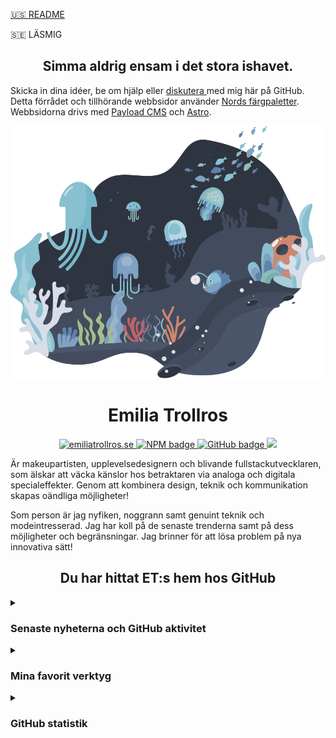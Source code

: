 [:us: README](https://github.com/3m1l1a/3m1l1a/blob/main/README-en.md)

:sweden: LÄSMIG

<h2 align="center">Simma aldrig ensam i det stora ishavet.</h2>
<p>Skicka in dina idéer, be om hjälp eller <a href="https://github.com/3m1l1a/3m1l1a/discussions" alt="förrådets diskussioner">diskutera </a> med mig här på GitHub. Detta förrådet och tillhörande webbsidor använder <a href="https://github.com/arcticicestudio/nord" alt=" Nords färgpaletter">Nords färgpaletter</a>. Webbsidorna drivs med <a href="https://github.com/payloadcms">Payload CMS</a> och <a href="https://github.com/withastro">Astro</a>.</p>

<div align="center" width="33%">

![header](assets/images/3m1l1a-repository-header.svg)
</div>

<!--
Komponenten som representerar gemenskapsdelen på Nord temats landningssida.
Den hanterar tillståndet för den återgivna "Arctic Ocean Fractal" SVG-animationskomponenten som utlöses genom en vägpunkt med bottenförskjutning.

@arcticicestudio [Arctic Ice Studio](https://github.com/arcticicestudio)
@svengreb [Sven Greb](https://github.com/svengreb)

https://github.com/arcticicestudio/nord-docs/blob/main/src/components/organisms/page/landing/SectionCommunity/SectionCommunity.jsx
-->

<h1 align="center">Emilia Trollros</h1>

<p align="center">
<!--
https://img.shields.io/static/v1?label=<LABEL>&message=<MESSAGE>&color=<COLOR>
-->
<p align="center">
  <a href="https://emiliatrollros.se">
  <img src="https://img.shields.io/badge/-emiliatrollros.se-%23000?&color=9cf&style=for-the-badge" alt="emiliatrollros.se"/>
  </a>
  <a href="https://www.npmjs.com/~3m1l1a">
    <img src="https://img.shields.io/static/v1?label=NPM&message=3m1l1a&color=red&style=for-the-badge" alt="NPM badge" />
  </a>
  <a href="https://github.com/3m1l1a?tab=followers">
    <img src="https://img.shields.io/github/followers/3m1l1a?label=F%C3%B6ljare&logo=GitHub&style=for-the-badge&color=orange" alt="GitHub badge" />
  </a>
  <a href="https://github.com/3m1l1a/3m1l1a/blob/main/LICENSE.md">
    <img src="https://img.shields.io/badge/License-MIT-9cf.svg?label=Licens&style=for-the-badge" />
  </a>
  </p>

<p>Är makeupartisten, upplevelsedesignern och blivande
fullstackutvecklaren, som älskar att väcka känslor hos betraktaren via analoga och digitala specialeffekter. Genom att kombinera design, teknik och kommunikation skapas oändliga möjligheter!
</p>

<p>Som person är jag nyfiken, noggrann samt genuint teknik och modeintresserad. Jag har koll på de senaste trenderna samt på dess möjligheter och begränsningar. Jag brinner för att lösa problem på nya innovativa sätt!
</p>

<h2 align="center">Du har hittat ET:s hem hos GitHub</h2>

<details>
  <summary>

  ### Senaste nyheterna och GitHub aktivitet
  <!--
    Implementera i18n i all statistik och översätt till svenska.
  -->
  </summary>

  Vänligen ha tålamod, kodningen av detta avsnitt pågår fortfarande.

<!-- https://github.com/JasonEtco/rss-to-readme -->
<!--START_SECTION:posts-->

<!--END_SECTION:posts-->

<!-- https://github.com/jamesgeorge007/github-activity-readme -->
<!--START_SECTION:activity-->

<!--END_SECTION:activity-->
</details>

<details>
  <summary>

  ### Mina favorit verktyg
  </summary>
  
  <!--
  Märkena är från: https://shields.io
  Listan är inspirerad av: https://github.com/DenverCoder1/custom-icon-badges
  -->

#### Programmerings- och uppmärkningsspråk
  
  <!--
  Exempel:
  Länka ett märke till resultatet av en sökning efter mina GitHub förråd som innehåller specificerat språk:
  `https://github.com/search?q=user%3A3m1l1a+language%3ATypeScript`
  -->

<a href="https://www.gnu.org/software/bash"><img alt="Bash" src="https://img.shields.io/badge/Bash-121011.svg?logo=gnu-bash&logoColor=white"></a>
  <a href="https://en.wikibooks.org/wiki/C_Programming"><img alt="C" src="https://img.shields.io/badge/C-c-blue&logoColor=white"></a>
  <a href="https://developer.mozilla.org/en-US/docs/Web/HTML"><img alt="HTML" src="https://img.shields.io/badge/HTML-E34F26.svg?logo=html5&logoColor=white"></a>
  <a href="https://developer.mozilla.org/en-US/docs/Web/CSS"><img alt="CSS" src="https://img.shields.io/badge/CSS-1572B6.svg?logo=css3&logoColor=white"></a>
  <a href="https://developer.mozilla.org/en-US/docs/Web/SVG"><img alt="SVG+XML" src="https://img.shields.io/badge/SVG%2BXML-e0982c.svg?logo=svg&logoColor=white"></a>
  <a href="https://www.markdownguide.org"><img alt="Markdown" src="https://img.shields.io/badge/Markdown-000000.svg?logo=markdown&logoColor=white"></a>
  <a href="https://docutils.sourceforge.io/rst.html"><img alt="Restructured Text" src="https://img.shields.io/badge/Restructured Text-3a4148.svg?logo=readthedocs&logoColor=white"></a>
  <a href="https://www.typescriptlang.org/"><img alt="TypeScript" src="https://img.shields.io/badge/TypeScript-007ACC.svg?logo=typescript&logoColor=white"></a>
  <a href="https://developer.mozilla.org/en-US/docs/Web/JavaScript"><img alt="JavaScript" src="https://img.shields.io/badge/JavaScript-F7DF1E.svg?logo=javascript&logoColor=black"></a>
  <a href="https://nodejs.org"><img alt="Node.js" src="https://img.shields.io/badge/Node.js-43853D.svg?logo=node.js&logoColor=white"></a>
  <a href="https://www.php.net"><img alt="PHP" src="https://img.shields.io/badge/PHP-777BB4.svg?logo=php&logoColor=white"></a>
  <a href="https://en.wikibooks.org/wiki/Structured_Query_Language"><img alt="SQL" src="https://img.shields.io/badge/SQL-sql-blue?logo=database&logoColor=white"></a>
  <a href="https://www.python.org"><img alt="Python" src="https://img.shields.io/badge/Python-14354C.svg?logo=python&logoColor=white"></a>

  #### Ramverk och bibliotek
  
 <a href="https://reactjs.org"><img alt="React" src="https://img.shields.io/badge/React-20232a.svg?logo=react&logoColor=%2361DAFB"></a>
  <a href="https://expressjs.com"><img alt="Express.js" src="https://img.shields.io/badge/Express.js-404d59.svg?logo=express&logoColor=white"></a>
  <a href="https://www.electronjs.org"><img alt="Electron" src="https://img.shields.io/badge/Electron-20232e.svg?logo=electron&logoColor=white"></a>
  <a href="https://github.com/features/actions"><img alt="GitHub Actions" src="https://img.shields.io/badge/GitHub%20Actions-2671E5.svg?logo=github%20actions&logoColor=white"></a>
  <a href="https://wordpress.org"><img alt="Wordpress" src="https://img.shields.io/badge/Wordpress-21759B?logo=wordpress&logoColor=white"></a>

  #### Databaser och molnvärdar
  
  <a href="https://www.mongodb.com"><img alt="MongoDB" src ="https://img.shields.io/badge/MongoDB-4ea94b.svg?logo=mongodb&logoColor=white"></a>
  <a href="https://pages.github.com"><img alt="GitHub Pages" src="https://img.shields.io/badge/GitHub%20Pages-327FC7.svg?logo=github&logoColor=white"></a>
   <a href="https://www.mysql.com"><img alt="MySQL" src="https://img.shields.io/badge/MySQL-00f.svg?logo=mysql&logoColor=white"></a>
  <a href="https://www.postgresql.org"><img alt="PostgreSQL" src ="https://img.shields.io/badge/PostgreSQL-316192.svg?logo=postgresql&logoColor=white"></a>
  <a href="https://www.sqlite.org/index.html"><img alt="SQLite" src ="https://img.shields.io/badge/SQLite-07405e.svg?logo=sqlite&logoColor=white"></a>

  #### Mjukvara
  <a href="https://git-scm.com"><img alt="Git" src="https://img.shields.io/badge/Git-F05033.svg?logo=git&logoColor=white"></a>
  <a href="https://vscodium.com"><img alt="VSCodium" src="https://img.shields.io/badge/Vscodium-0078d7.svg?logo=vscodium&logoColor=white"></a>
</details>

<details>
  <summary>
  
  ### GitHub statistik
  </summary>

  > *Mest använda språken* är bara ett mått på de språk som min offentliga kod består av och återspeglar inte min erfarenhet eller kompetensnivå.
  <p>
  <!-- https://github.com/anuraghazra/github-readme-stats -->  
  <img width="49%" src="https://github-readme-stats.vercel.app/api/top-langs/?username=3m1l1a&langs_count=8&layout=compact&theme=nord&locale=en" />
  </p>
  <p>
  <img width="49%" src="https://github-readme-stats.vercel.app/api?username=3m1l1a&theme=nord&show_icons=true&locale=en" />
  <!-- https://github.com/denvercoder1/github-readme-streak-stats -->
  <img width="49%" src="https://github-readme-streak-stats.herokuapp.com/?user=3m1l1a&theme=nord&show_icons=true&locale=sv&date_format=j%20M%5B%20Y%5D" />
  </p>
  <!-- https://github.com/ashutosh00710/github-readme-activity-graph -->
  <img width="100%" src="https://activity-graph.herokuapp.com/graph?username=3m1l1a&custom_title=Emilia%20Trollros%20GitHub%20aktivitetsgraf&theme=nord&locale=sv" />
</details>